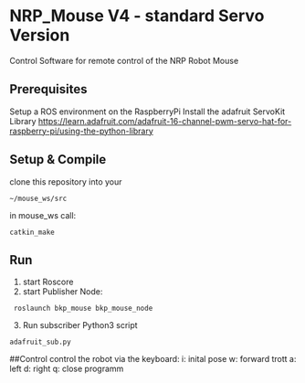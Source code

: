 # NRP_Mouse V4 - standard Servo Version

Control Software for remote control of the NRP Robot Mouse

## Prerequisites

Setup a ROS environment on the RaspberryPi
Install the adafruit ServoKit Library
  https://learn.adafruit.com/adafruit-16-channel-pwm-servo-hat-for-raspberry-pi/using-the-python-library
  

## Setup & Compile
clone this repository into your

```
~/mouse_ws/src
```

in mouse_ws call:

```
catkin_make
```

## Run
1. start Roscore
2. start Publisher Node: 
  ```
   roslaunch bkp_mouse bkp_mouse_node
  ```
3. Run subscriber Python3 script
  ```
  adafruit_sub.py
  ```
##Control
control the robot via the keyboard:
i: inital pose
w: forward trott
a: left
d: right
q: close programm
